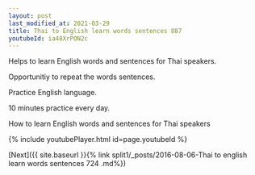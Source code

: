 ```yaml
---
layout: post
last_modified_at: 2021-03-29
title: Thai to English learn words sentences 887 
youtubeId: ia48XrPON2c
---
```

 
 
Helps to learn English words and sentences for Thai speakers.

Opportunitiy to repeat the words sentences. 

Practice English language. 
 
10 minutes practice every day. 
 
How to learn English words and sentences for Thai speakers 
 
{% include youtubePlayer.html id=page.youtubeId %}
 
 
[Next]({{ site.baseurl }}{% link  split1/_posts/2016-08-06-Thai to english learn words sentences 724 .md%})
 
